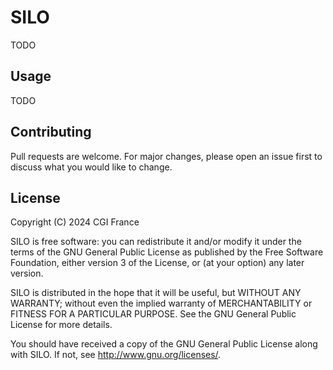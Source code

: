 # SILO

TODO

## Usage

TODO

## Contributing

Pull requests are welcome. For major changes, please open an issue first to discuss what you would like to change.

## License

Copyright (C) 2024 CGI France

SILO is free software: you can redistribute it and/or modify
it under the terms of the GNU General Public License as published by
the Free Software Foundation, either version 3 of the License, or
(at your option) any later version.

SILO is distributed in the hope that it will be useful,
but WITHOUT ANY WARRANTY; without even the implied warranty of
MERCHANTABILITY or FITNESS FOR A PARTICULAR PURPOSE.  See the
GNU General Public License for more details.

You should have received a copy of the GNU General Public License
 along with SILO.  If not, see <http://www.gnu.org/licenses/>.
